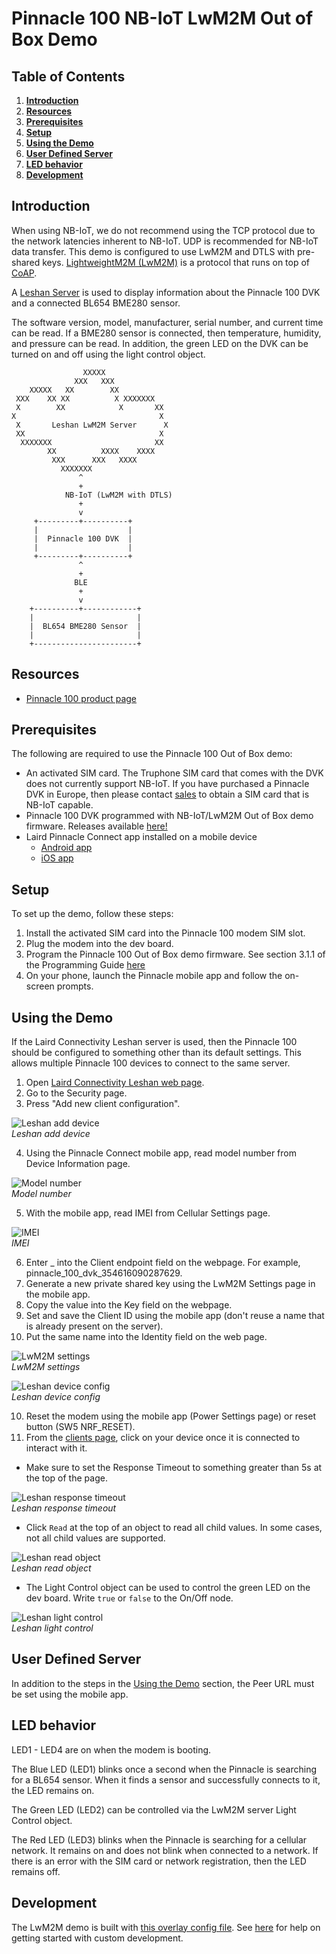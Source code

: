 # Pinnacle 100 NB-IoT LwM2M Out of Box Demo

## Table of Contents

1. **[Introduction](#introduction)**
2. **[Resources](#resources)**
3. **[Prerequisites](#prerequisites)**
4. **[Setup](#setup)**
5. **[Using the Demo](#using-the-demo)**
6. **[User Defined Server](#user-defined-server)**
7. **[LED behavior](#led-behavior)**
8. **[Development](#development)**

## Introduction

When using NB-IoT, we do not recommend using the TCP protocol due to the network latencies inherent to NB-IoT. UDP is recommended for NB-IoT data transfer.
This demo is configured to use LwM2M and DTLS with pre-shared keys.  [LightweightM2M (LwM2M)](http://www.openmobilealliance.org/wp/Overviews/lightweightm2m_overview.html) is a protocol that runs on top of [CoAP](https://coap.technology/).

A [Leshan Server](https://www.eclipse.org/leshan/) is used to display information about the Pinnacle 100 DVK and a connected BL654 BME280 sensor.

The software version, model, manufacturer, serial number, and current time can be read. If a BME280 sensor is connected, then temperature, humidity, and pressure can be read. In addition, the green LED on the DVK can be turned on and off using the light control object.

```
                XXXXX
              XXX   XXX
    XXXXX   XX        XX
 XXX    XX XX          X XXXXXXX
 X        XX            X       XX
X                                X
 X       Leshan LwM2M Server      X
 XX                              X
  XXXXXXX                       XX
        XX          XXXX    XXXX
         XXX      XXX   XXXX
           XXXXXXX
               ^
               +
            NB-IoT (LwM2M with DTLS)
               +
               v
     +---------+----------+
     |                    |
     |  Pinnacle 100 DVK  |
     |                    |
     +---------+----------+
               ^
               +
              BLE
               +
               v
    +----------+------------+
    |                       |
    |  BL654 BME280 Sensor  |
    |                       |
    +-----------------------+

```

## Resources

- [Pinnacle 100 product page](https://www.lairdconnect.com/wireless-modules/cellular-solutions/pinnacle-100-modem)

## Prerequisites

The following are required to use the Pinnacle 100 Out of Box demo:

- An activated SIM card. The Truphone SIM card that comes with the DVK does not currently support NB-IoT. If you have purchased a Pinnacle DVK in Europe, then please contact [sales](mailto:melanie.thomas@lairdconnect.com) to obtain a SIM card that is NB-IoT capable.
- Pinnacle 100 DVK programmed with NB-IoT/LwM2M Out of Box demo firmware. Releases available [here!](https://github.com/LairdCP/Pinnacle_100_oob_demo/releases)
- Laird Pinnacle Connect app installed on a mobile device
  - [Android app](http://play.google.com/store/apps/details?id=com.lairdconnect.pinnacle.connect)
  - [iOS app](https://apps.apple.com/us/app/laird-pinnacle-connect/id1481075861?ls=1)

## Setup

To set up the demo, follow these steps:

1. Install the activated SIM card into the Pinnacle 100 modem SIM slot.
2. Plug the modem into the dev board.
3. Program the Pinnacle 100 Out of Box demo firmware. See section 3.1.1 of the Programming Guide [here](https://www.lairdconnect.com/wireless-modules/cellular-solutions/pinnacle-100-cellular-modem#documentation)
4. On your phone, launch the Pinnacle mobile app and follow the on-screen prompts.

## Using the Demo
If the Laird Connectivity Leshan server is used, then the Pinnacle 100 should be configured to something other than its default settings. This allows multiple Pinnacle 100 devices to connect to the same server.

1. Open [Laird Connectivity Leshan web page](http://uwterminalx.lairdconnect.com:8080/#/clients).
2. Go to the Security page.
3. Press "Add new client configuration".

![Leshan add device](images/leshan_add_device.png)  
_Leshan add device_

4. Using the Pinnacle Connect mobile app, read model number from Device Information page.

![Model number](images/app_model_number.png)  
_Model number_

5. With the mobile app, read IMEI from Cellular Settings page.

![IMEI](images/app_imei.png)  
_IMEI_

6. Enter <model number>_<imei> into the Client endpoint field on the webpage.  For example, pinnacle_100_dvk_354616090287629.
7. Generate a new private shared key using the LwM2M Settings page in the mobile app.
8. Copy the value into the Key field on the webpage.
8. Set and save the Client ID using the mobile app (don't reuse a name that is already present on the server).
9. Put the same name into the Identity field on the web page.

![LwM2M settings](images/app_lwm2m_settings.png)  
_LwM2M settings_

![Leshan device config](images/leshan_device_config.png)  
_Leshan device config_

10. Reset the modem using the mobile app (Power Settings page) or reset button (SW5 NRF_RESET).
11. From the [clients page](http://uwterminalx.lairdconnect.com:8080/#/clients), click on your device once it is connected to interact with it.
  * Make sure to set the Response Timeout to something greater than 5s at the top of the page. 

![Leshan response timeout](images/leshan_response_timeout.png)  
_Leshan response timeout_

  * Click `Read` at the top of an object to read all child values.  In some cases, not all child values are supported.

![Leshan read object](images/leshan_read_object.png)  
_Leshan read object_

  * The Light Control object can be used to control the green LED on the dev board. Write `true` or `false` to the On/Off node.

![Leshan light control](images/leshan_light_control.png)  
_Leshan light control_

## User Defined Server
In addition to the steps in the [Using the Demo](#using-the-demo) section, the Peer URL must be set using the mobile app.

## LED behavior

LED1 - LED4 are on when the modem is booting.

The Blue LED (LED1) blinks once a second when the Pinnacle is searching for a BL654 sensor. When it finds a sensor and successfully connects to it, the LED remains on.

The Green LED (LED2) can be controlled via the LwM2M server Light Control object.

The Red LED (LED3) blinks when the Pinnacle is searching for a cellular network. It remains on and does not blink when connected to a network. If there is an error with the SIM card or network registration, then the LED remains off.

## Development
The LwM2M demo is built with [this overlay config file](../oob_demo/overlay_lwm2m_dtls.conf). See [here](development.md) for help on getting started with custom development.
